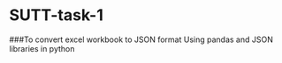 # SUTT-task-1
###To convert excel workbook to JSON format
Using pandas and JSON libraries in python
